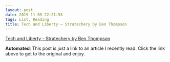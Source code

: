 ```yaml
---
layout: post
date: 2019-11-05 22:21:53
tags: List, Reading
title: Tech and Liberty – Stratechery by Ben Thompson
---
```


[Tech and Liberty – Stratechery by Ben Thompson](https://stratechery.com/2019/tech-and-liberty/)

**Automated**: This post is just a link to an article I recently read. Click the link above to get to the original and enjoy.